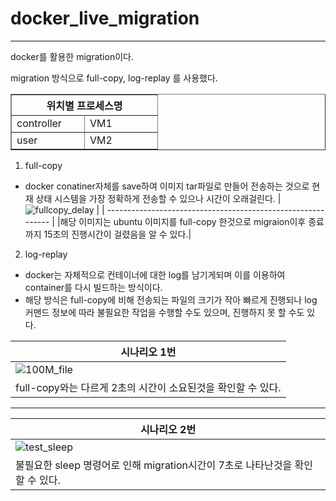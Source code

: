 # docker_live_migration

------

docker를 활용한 migration이다.

migration 방식으로 full-copy, log-replay 를 사용했다.


<table border="1">
  <tr><th colspan="2">위치별 프로세스명</th></tr>
  <tr><td width="100px">controller</td><td width="100px">VM1</td></tr>
  <tr><td>user</td><td>VM2</td></tr>
</table>

1. full-copy 
  - docker conatiner자체를 save하여 이미지 tar파일로 만들어 전송하는 것으로 현재 상태 시스템을 가장 정확하게 전송할 수 있으나 시간이 오래걸린다.
      | ![fullcopy_delay](https://user-images.githubusercontent.com/45413267/124786913-14f14c80-df83-11eb-8798-e2e6a209e1bc.PNG) |
      | ------------------------------------------------------------ |
      |해당 이미지는 ubuntu 이미지를 full-copy 한것으로 migraion이후 종료 까지 15초의 진행시간이 걸렸음을 알 수 있다.|


  
2. log-replay
  - docker는 자체적으로 컨테이너에 대한 log를 남기게되며 이를 이용하여 container를 다시 빌드하는 방식이다.
  - 해당 방식은 full-copy에 비해 전송되는 파일의 크기가 작아 빠르게 진행되나 log 커맨드 정보에 따라 불필요한 작업을 수행할 수도 있으며, 진행하지 못 할 수도 있다.
  
  | 시나리오 1번 |
  | ------------------------------------------------------------ |
  | ![100M_file](https://user-images.githubusercontent.com/45413267/124787788-bf696f80-df83-11eb-8d91-c6479a0e0341.PNG) |
  | full-copy와는 다르게 2초의 시간이 소요된것을 확인할 수 있다. |
  
  ------
  
  | 시나리오 2번 |
  | ------------------------------------------------------------ |
  | ![test_sleep](https://user-images.githubusercontent.com/45413267/124787676-a234a100-df83-11eb-96f8-fc407d522260.PNG) |
  | 불필요한 sleep 명령어로 인해 migration시간이 7초로 나타난것을 확인할 수 있다. |

